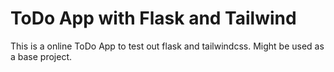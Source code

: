 # ToDo App with Flask and Tailwind

This is a online ToDo App to test out flask and tailwindcss. Might be used as a base project.